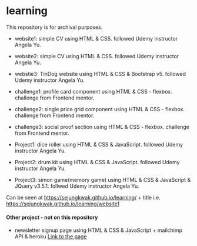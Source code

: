 # learning

This repository is for archival purposes.

- website1: simple CV using HTML & CSS. followed Udemy instructor Angela Yu.

- website2: simple CV using HTML & CSS. followed Udemy instructor Angela Yu.

- webstie3: TinDog website using HTML & CSS & Bootstrap v5. followed Udemy instructor Angela Yu.

- challenge1: profile card component using HTML & CSS - flexbox. challenge from Frontend mentor.

- challenge2: single price grid component using HTML & CSS - flexbox. challenge from Frontend mentor.

- challenge3: social proof section using HTML & CSS - flexbox. challenge from Frontend mentor.

- Project1: dice roller using HTML & CSS & JavaScript. followed Udemy instructor Angela Yu.

- Project2: drum kit using HTML & CSS & JavaScript. followed Udemy instructor Angela Yu.

- Project3: simon game(memory game) using HTML & CSS & JavaScript & JQuery v3.5.1. follwed Udemy instructor Angela Yu.

Can be seen at https://sejungkwak.github.io/learning/ + title 
i.e. https://sejungkwak.github.io/learning/website1


#### Other project - not on this repository
- newsletter signup page using HTML & CSS & JavaScript + mailchimp API & heroku
[Link to the page](https://powerful-retreat-05917.herokuapp.com)
